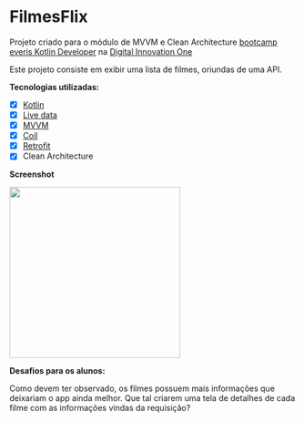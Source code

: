 # **FilmesFlix**
Projeto criado para o módulo de MVVM e Clean Architecture  [bootcamp everis Kotlin Developer](https://digitalinnovation.one/bootcamps/everis-kotlin-developer) na [Digital Innovation One](https://digitalinnovation.one/)

Este projeto consiste em exibir uma lista de filmes, oriundas de uma API. 

**Tecnologias utilizadas:**

- [x] [Kotlin](https://kotlinlang.org/docs/getting-started.html)
- [x] [Live data](https://developer.android.com/topic/libraries/architecture/livedata?hl=pt-br)
- [x] [MVVM](https://developer.android.com/jetpack/guide?gclid=CjwKCAiAjp6BBhAIEiwAkO9Wut2W9TLNRaql75qE26vP_xRvCfTBlBY5j8RHxc_r6RhC1HFPTprbwRoC32cQAvD_BwE&gclsrc=aw.ds) 
- [x] [Coil](https://coil-kt.github.io/coil/)
- [x] [Retrofit](https://square.github.io/retrofit/)
- [x] Clean Architecture

**Screenshot**
<p float="left">
  <img src="/filmes_flix.png" width="300" />
</p>

**Desafios para os alunos:**

Como devem ter observado, os filmes possuem mais informações que deixariam o app ainda melhor. Que tal criarem uma tela de detalhes de cada filme com as informações vindas da requisição? 
